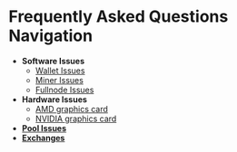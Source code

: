 # Frequently Asked Questions Navigation

- **Software Issues**
    - [Wallet Issues](/faq/software-issues/wallet)
    - [Miner Issues](/faq/software-issues/miner)
    - [Fullnode Issues](/faq/software-issues/fullnode)
- **Hardware Issues**
    - [AMD graphics card](/faq/hardware-issues/amd)
    - [NVIDIA graphics card](/faq/hardware-issues/nvidia)
- [**Pool Issues**](/faq/pool-issues)
- [**Exchanges**](/faq/community/exchanges)